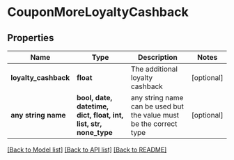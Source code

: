 # CouponMoreLoyaltyCashback


## Properties
Name | Type | Description | Notes
------------ | ------------- | ------------- | -------------
**loyalty_cashback** | **float** | The additional loyalty cashback | [optional] 
**any string name** | **bool, date, datetime, dict, float, int, list, str, none_type** | any string name can be used but the value must be the correct type | [optional]

[[Back to Model list]](../README.md#documentation-for-models) [[Back to API list]](../README.md#documentation-for-api-endpoints) [[Back to README]](../README.md)


